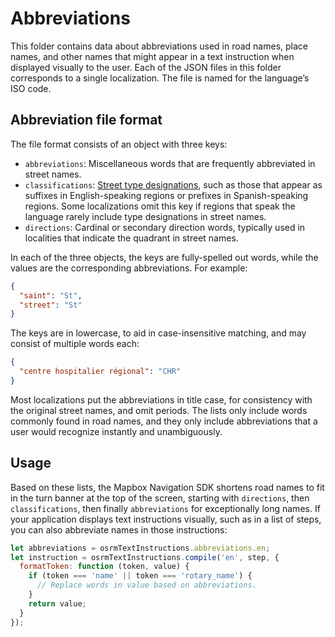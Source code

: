 # Abbreviations

This folder contains data about abbreviations used in road names, place names, and other names that might appear in a text instruction when displayed visually to the user. Each of the JSON files in this folder corresponds to a single localization. The file is named for the language’s ISO code.

## Abbreviation file format

The file format consists of an object with three keys:

* `abbreviations`: Miscellaneous words that are frequently abbreviated in street names.
* `classifications`: [Street type designations](https://en.wikipedia.org/wiki/Street_or_road_name#Street_type_designations), such as those that appear as suffixes in English-speaking regions or prefixes in Spanish-speaking regions. Some localizations omit this key if regions that speak the language rarely include type designations in street names.
* `directions`: Cardinal or secondary direction words, typically used in localities that indicate the quadrant in street names.

In each of the three objects, the keys are fully-spelled out words, while the values are the corresponding abbreviations. For example:

```json
{
  "saint": "St",
  "street": "St"
}
```

The keys are in lowercase, to aid in case-insensitive matching, and may consist of multiple words each:

```json
{
  "centre hospitalier régional": "CHR"
}
```

Most localizations put the abbreviations in title case, for consistency with the original street names, and omit periods. The lists only include words commonly found in road names, and they only include abbreviations that a user would recognize instantly and unambiguously.

## Usage

Based on these lists, the Mapbox Navigation SDK shortens road names to fit in the turn banner at the top of the screen, starting with `directions`, then `classifications`, then finally `abbreviations` for exceptionally long names. If your application displays text instructions visually, such as in a list of steps, you can also abbreviate names in those instructions:

```js
let abbreviations = osrmTextInstructions.abbreviations.en;
let instruction = osrmTextInstructions.compile('en', step, {
  formatToken: function (token, value) {
    if (token === 'name' || token === 'rotary_name') {
      // Replace words in value based on abbreviations.
    }
    return value;
  }
});
```
